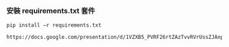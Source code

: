 ### 安裝 requirements.txt 套件
```
pip install –r requirements.txt
```
```
https://docs.google.com/presentation/d/1VZXB5_PVRF26rtZAzTvvRVrUssZJAnpT/edit#slide=id.g28f0c477b86_7_1
```

